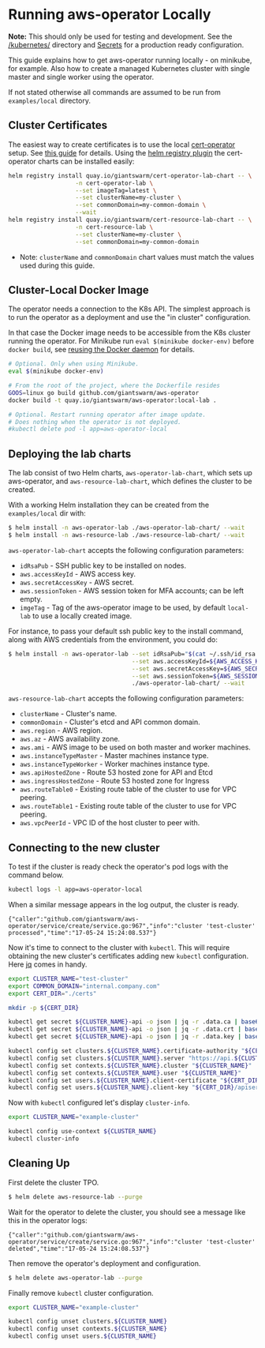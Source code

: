 # Running aws-operator Locally

**Note:** This should only be used for testing and development. See the
[/kubernetes/][kubernetes-dir] directory and [Secrets][secrets-doc] for
a production ready configuration.

[kubernetes-dir]: https://github.com/giantswarm/aws-operator/tree/master/kubernetes
[secrets-doc]: https://github.com/giantswarm/aws-operator#secret

This guide explains how to get aws-operator running locally - on minikube, for
example. Also how to create a managed Kubernetes cluster with single master and
single worker using the operator.

If not stated otherwise all commands are assumed to be run from `examples/local`
directory.

## Cluster Certificates

The easiest way to create certificates is to use the local [cert-operator]
setup. See [this guide][cert-operator-local-setup] for details. Using the [helm registry plugin]
the cert-operator charts can be installed easily:

```bash
helm registry install quay.io/giantswarm/cert-operator-lab-chart -- \
                   -n cert-operator-lab \
                   --set imageTag=latest \
                   --set clusterName=my-cluster \
                   --set commonDomain=my-common-domain \
                   --wait
helm registry install quay.io/giantswarm/cert-resource-lab-chart -- \
                   -n cert-resource-lab \
                   --set clusterName=my-cluster \
                   --set commonDomain=my-common-domain
```

- Note: `clusterName` and `commonDomain` chart values must match the values used
  during this guide.

[helm registry plugin]: https://github.com/app-registry/appr-helm-plugin

## Cluster-Local Docker Image

The operator needs a connection to the K8s API. The simplest approach is to run
the operator as a deployment and use the "in cluster" configuration.

In that case the Docker image needs to be accessible from the K8s cluster
running the operator. For Minikube run `eval $(minikube docker-env)` before
`docker build`, see [reusing the Docker daemon] for details.

[reusing the docker daemon]: https://github.com/kubernetes/minikube/blob/master/docs/reusing_the_docker_daemon.md

```bash
# Optional. Only when using Minikube.
eval $(minikube docker-env)

# From the root of the project, where the Dockerfile resides
GOOS=linux go build github.com/giantswarm/aws-operator
docker build -t quay.io/giantswarm/aws-operator:local-lab .

# Optional. Restart running operator after image update.
# Does nothing when the operator is not deployed.
#kubectl delete pod -l app=aws-operator-local
```

## Deploying the lab charts

The lab consist of two Helm charts, `aws-operator-lab-chart`, which sets up aws-operator,
and `aws-resource-lab-chart`, which defines the cluster to be created.

With a working Helm installation they can be created from the `examples/local` dir with:

```bash
$ helm install -n aws-operator-lab ./aws-operator-lab-chart/ --wait
$ helm install -n aws-resource-lab ./aws-resource-lab-chart/ --wait
```

`aws-operator-lab-chart` accepts the following configuration parameters:
* `idRsaPub` - SSH public key to be installed on nodes.
* `aws.accessKeyId` - AWS access key.
* `aws.secretAccessKey` - AWS secret.
* `aws.sessionToken` - AWS session token for MFA accounts; can be left empty.
* `imgeTag` - Tag of the aws-operator image to be used, by default `local-lab` to use a
locally created image.

For instance, to pass your default ssh public key to the install command, along with AWS
credentials from the environment, you could do:

```bash
$ helm install -n aws-operator-lab --set idRsaPub="$(cat ~/.ssh/id_rsa.pub)" \
                                   --set aws.accessKeyId=${AWS_ACCESS_KEY_ID} \
                                   --set aws.secretAccessKey=${AWS_SECRET_ACCESS_KEY} \
                                   --set aws.sessionToken=${AWS_SESSION_TOKEN} \
                                   ./aws-operator-lab-chart/ --wait
```

`aws-resource-lab-chart` accepts the following configuration parameters:
* `clusterName` - Cluster's name.
* `commonDomain` - Cluster's etcd and API common domain.
* `aws.region` - AWS region.
* `aws.az` - AWS availability zone.
* `aws.ami` - AWS image to be used on both master and worker machines.
* `aws.instanceTypeMaster` - Master machines instance type.
* `aws.instanceTypeWorker` - Worker machines instance type.
* `aws.apiHostedZone` - Route 53 hosted zone for API and Etcd
* `aws.ingressHostedZone` - Route 53 hosted zone for Ingress
* `aws.routeTable0` - Existing route table of the cluster to use for VPC peering.
* `aws.routeTable1` - Existing route table of the cluster to use for VPC peering.
* `aws.vpcPeerId` - VPC ID of the host cluster to peer with.

## Connecting to the new cluster

To test if the cluster is ready check the operator's pod logs with the
command below.

```bash
kubectl logs -l app=aws-operator-local
```

When a similar message appears in the log output, the cluster is ready.

```
{"caller":"github.com/giantswarm/aws-operator/service/create/service.go:967","info":"cluster 'test-cluster' processed","time":"17-05-24 15:24:08.537"}
```

Now it's time to connect to the cluster with `kubectl`. This will require
obtaining the new cluster's certificates adding new `kubectl` configuration.
Here [jq] comes in handy.

```bash
export CLUSTER_NAME="test-cluster"
export COMMON_DOMAIN="internal.company.com"
export CERT_DIR="./certs"

mkdir -p ${CERT_DIR}

kubectl get secret ${CLUSTER_NAME}-api -o json | jq -r .data.ca | base64 --decode > ${CERT_DIR}/ca.crt
kubectl get secret ${CLUSTER_NAME}-api -o json | jq -r .data.crt | base64 --decode > ${CERT_DIR}/apiserver.crt
kubectl get secret ${CLUSTER_NAME}-api -o json | jq -r .data.key | base64 --decode > ${CERT_DIR}/apiserver.key

kubectl config set clusters.${CLUSTER_NAME}.certificate-authority "${CERT_DIR}/ca.crt"
kubectl config set clusters.${CLUSTER_NAME}.server "https://api.${CLUSTER_NAME}.${COMMON_DOMAIN}"
kubectl config set contexts.${CLUSTER_NAME}.cluster "${CLUSTER_NAME}"
kubectl config set contexts.${CLUSTER_NAME}.user "${CLUSTER_NAME}"
kubectl config set users.${CLUSTER_NAME}.client-certificate "${CERT_DIR}/apiserver.crt"
kubectl config set users.${CLUSTER_NAME}.client-key "${CERT_DIR}/apiserver.key"
```

Now with `kubectl` configured let's display `cluster-info`.

```bash
export CLUSTER_NAME="example-cluster"

kubectl config use-context ${CLUSTER_NAME}
kubectl cluster-info
```


## Cleaning Up

First delete the cluster TPO.

```bash
$ helm delete aws-resource-lab --purge
```

Wait for the operator to delete the cluster, you should see a message like this in the operator logs:

```
{"caller":"github.com/giantswarm/aws-operator/service/create/service.go:967","info":"cluster 'test-cluster' deleted","time":"17-05-24 15:24:08.537"}
```

Then remove the operator's deployment and configuration.

```bash
$ helm delete aws-operator-lab --purge
```

Finally remove `kubectl` cluster configuration.

```bash
export CLUSTER_NAME="example-cluster"

kubectl config unset clusters.${CLUSTER_NAME}
kubectl config unset contexts.${CLUSTER_NAME}
kubectl config unset users.${CLUSTER_NAME}
```

[aws-operator]: https://github.com/giantswarm/aws-operator
[cert-operator]: https://github.com/giantswarm/cert-operator
[cert-operator-local-setup]: https://github.com/giantswarm/cert-operator/tree/master/examples/local

[jq]: https://stedolan.github.io/jq
